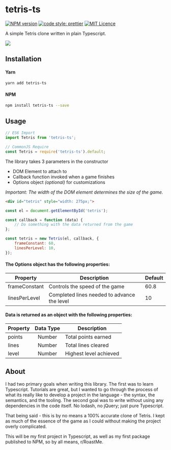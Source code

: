 # tetris-ts

[![NPM version](https://badge.fury.io/js/badge-list.svg)](https://npmjs.org/tetris-ts)
[![code style: prettier](https://img.shields.io/badge/code_style-prettier-ff69b4.svg?style=flat-square)](https://github.com/prettier/prettier)
[![MIT Licence](https://badges.frapsoft.com/os/mit/mit.svg?v=103)](https://opensource.org/licenses/mit-license.php)

A simple Tetris clone written in plain Typescript.

![](https://i.imgur.com/PmpHMpb.gif)

## Installation

#### Yarn

```bash
yarn add tetris-ts
```

#### NPM

```bash
npm install tetris-ts --save
```

## Usage

```javascript
// ES6 Import
import Tetris from 'tetris-ts';

// CommonJS Require
const Tetris = require('tetris-ts').default;
```

The library takes 3 parameters in the constructor

-   DOM Element to attach to
-   Callback function invoked when a game finishes
-   Options object _(optional)_ for customizations

_Important: The width of the DOM element determines the size of the game._

```HTML
<div id="tetris" style="width: 275px;">
```

```javascript
const el = document.getElementById('tetris');

const callback = function (data) {
    // Do something with the data returned from the game
};

const tetris = new Tetris(el, callback, {
    frameConstant: 60,
    linesPerLevel: 10,
});
```

#### The Options object has the following properties:

| Property      | Description                                 | Default |
| ------------- | ------------------------------------------- | ------- |
| frameConstant | Controls the speed of the game              | 60.8    |
| linesPerLevel | Completed lines needed to advance the level | 10      |

#### Data is returned as an object with the following properties:

| Property | Data Type | Description            |
| -------- | :-------: | ---------------------- |
| points   |  Number   | Total points earned    |
| lines    |  Number   | Total lines cleared    |
| level    |  Number   | Highest level achieved |

## About

I had two primary goals when writing this library. The first was to learn Typescript. Tutorials are great, but I wanted to go through the process of what its really like to develop a project in the language - the syntax, the semantics, and the tooling. The second goal was to write without using any dependencies in the code itself. No lodash, no jQuery; just pure Typescript.

That being said - this is by no means a 100% accurate clone of Tetris. I kept as much of the essence of the game as I could without making the project overly complicated.

This will be my first project in Typescript, as well as my first package published to NPM, so by all means, r/RoastMe.
